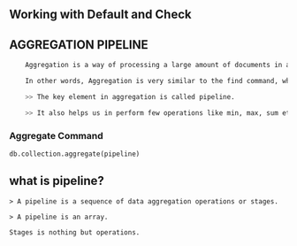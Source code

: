 ## Working with Default and Check
## AGGREGATION PIPELINE

```bash
    Aggregation is a way of processing a large amount of documents in a collection by means of passing them through different stages.

    In other words, Aggregation is very similar to the find command, where you provide the criteria for your query in form of JSON documents.

    >> The key element in aggregation is called pipeline.

    >> It also helps us in perform few operations like min, max, sum etc.

```


### Aggregate Command
    db.collection.aggregate(pipeline)


## what is pipeline?
    > A pipeline is a sequence of data aggregation operations or stages.

    > A pipeline is an array.

    Stages is nothing but operations.